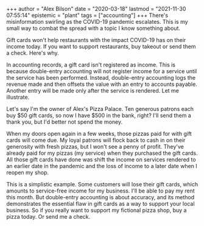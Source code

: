 +++
author = "Alex Bilson"
date = "2020-03-18"
lastmod = "2021-11-30 07:55:14"
epistemic = "plant"
tags = ["accounting"]
+++
There's misinformation swirling as the COVID-19 pandemic escalates. This is my small way to combat the spread with a topic I know something about.

Gift cards won't help restaurants with the impact COVID-19 has on their income today. If you want to support restaurants, buy takeout or send them a check. Here's why.

In accounting records, a gift card isn't registered as income. This is because double-entry accounting will not register income for a service until the service has been performed. Instead, double-entry accounting logs the revenue made and then offsets the value with an entry to accounts payable. Another entry will be made only after the service is rendered. Let me illustrate.

Let's say I'm the owner of Alex's Pizza Palace. Ten generous patrons each buy $50 gift cards, so now I have $500 in the bank, right? I'll send them a thank you, but I'd better not spend the money.

When my doors open again in a few weeks, those pizzas paid for with gift cards will come due. My loyal patrons will flock back to cash in on their generosity with fresh pizzas, but I won't see a penny of profit. They've already paid for my pizzas (my service) when they purchased the gift cards. All those gift cards have done was shift the income on services rendered to an earlier date in the pandemic and the loss of income to a later date when I reopen my shop.

This is a simplistic example. Some customers will lose their gift cards, which amounts to service-free income for my business. I'll be able to pay my rent this month. But double-entry accounting is about accuracy, and its method demonstrates the essential flaw in gift cards as a way to support your local business. So if you really want to support my fictional pizza shop, buy a pizza today. Or send me a check.
